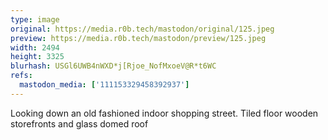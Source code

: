 ```yaml
---
type: image
original: https://media.r0b.tech/mastodon/original/125.jpeg
preview: https://media.r0b.tech/mastodon/preview/125.jpeg
width: 2494
height: 3325
blurhash: USGl6UWB4nWXD*j[Rjoe_NofMxoeV@R*t6WC
refs:
  mastodon_media: ['111153329458392937']
---
```


Looking down an old fashioned indoor shopping street. Tiled floor wooden storefronts and glass domed roof
